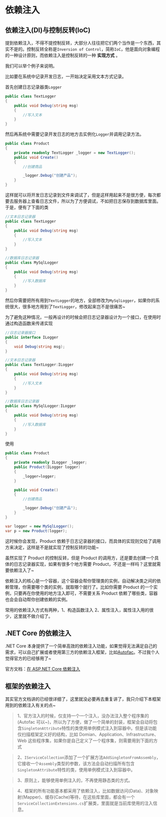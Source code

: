 # 依赖注入

## 依赖注入(DI)与控制反转(IoC)

提到依赖注入，不得不提控制反转，大部分人往往把它们两个当作是一个东西，其实不是的。控制反转全称是`Inversion of Control`，简称`IoC`，他是面向对象编程的一种设计原则，而依赖注入是控制反转的一种 **实现方式** 。

我们可以举个例子来说明。

比如要在系统中记录开发日志，一开始决定采用文本方式记录。

首先创建日志记录器类`Logger`

```csharp
public class TextLogger
{
    public void Debug(string msg)
    {
        //写入文本
    }
}
```

然后再系统中需要记录开发日志的地方去实例化`Logger`并调用记录方法。

```csharp
public class Product
{
    private readonly TextLogger _logger = new TextLogger();
    public void Create()
    {
        //创建商品

        _logger.Debug("创建产品");
    }
}
```

这样就可以将开发日志记录到文件来调试了，但是这样用起来不是很方便，每次都要去服务器上查看日志文件，所以为了方便调试，不如把日志保存到数据库里面。于是，便有了下面的类

```csharp
//文本日志记录器
public class TextLogger
{
    public void Debug(string msg)
    {
        //写入文本
    }
}

//数据库日志记录器
public class MySqlLogger
{
    public void Debug(string msg)
    {
        //写入数据库
    }
}
```

然后你需要把所有用到`TextLogger`的地方，全部修改为`MySqlLogger`，如果你的系统很大，很多地方用到了`TextLogger`，修改起来岂不是很痛苦~

为了避免这种情况，一般再设计的时候会把日志记录器设计为一个接口，在使用时通过构造函数来传递实现

```csharp
//日志记录器接口
public interface ILogger
{
    void Debug(string msg);
}

//文本日志记录器
public class TextLogger:ILogger
{
    public void Debug(string msg)
    {
        //写入文本
    }
}

//数据库日志记录器
public class MySqlLogger:ILogger
{
    public void Debug(string msg)
    {
        //写入数据库
    }
}
```

使用

```csharp
public class Product
{
    private readonly ILogger _logger;
    public Product(ILogger logger)
    {
        _logger=logger;
    }

    public void Create()
    {
        //创建商品

        _logger.Debug("创建产品");
    }
}

var logger = new MySqlLogger();
var p = new Product(logger);
```

这时候你会发现，Product 依赖于日志记录器的接口，而具体的实现则交给了调用方来决定，这样是不是就实现了控制反转的功能~

虽然实现了 Product 的控制反转，但是 Product 的调用方，还是要去创建一个具体的日志记录器实现，如果有很多个地方需要 Product，不还是一样吗？这里就需要依赖注入了~

依赖注入的核心是一个容器，这个容器会帮你管理类的实例，自动解决类之间的依赖管理，你需要哪个类的实例，就取哪个就行了。比如你需要 Product 的一个实例，只要再在你使用的地方注入即可，不需要关系 Product 依赖了哪些类，容器也会会自动帮你创建依赖的实例。

常用的依赖注入方式有两种，1、构造函数注入 2、属性注入，属性注入用的很少，这里就不做介绍了。

## .NET Core 的依赖注入

.NET Core 本身提供了一个简单高效的依赖注入功能，如果觉得无法满足自己的需求，可以自己扩展或者使用第三方的依赖注入框架，比如[Autofac](https://github.com/autofac/Autofac)。不过我个人觉得官方的已经够用了~

官方文档：[在 ASP.NET Core 依赖注入](https://docs.microsoft.com/zh-cn/aspnet/core/fundamentals/dependency-injection?view=aspnetcore-2.2#framework-provided-services)

## 框架的依赖注入

其实官方文档讲的已经很详细了，这里就没必要再去重复讲了，我只介绍下本框架用到的依赖注入有关的点~

> 1、官方注入的时候，仅支持一个一个注入，没办法注入整个程序集的(Autofac 可以~)，所以为了方便，做了一个简单的封装，框架会自动将包含`SingletonAttribute`特性的类使用单例模式注入到容器中。但是该功能仅扫描框架定义好的结构，比如 Domian、Application、Infrastructure、Web 这些程序集，如果你是自己定义了一个程序集，则需要用到下面的方式

> 2、`IServiceCollection`添加了一个扩展方法`AddSingletonFromAssembly`，它接收一个`Assembly`类型的参数，该方法会自动扫描所有包含`SingletonAttribute`特性的类，使用单例模式注入到容器中。

> 3、原则上，能够使用单例注入的，不再使用静态类的方式。

> 4、框架的所有功能基本都采用了依赖注入，比如数据访问(Data)、对象映射(Mapper)、缓存(Cache)等待，在这些库里面，都会有一个`ServiceCollectionExtensions.cs`扩展类，里面就是当前库使用的注入信息。
